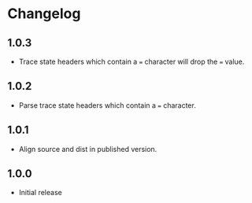 # Changelog

## 1.0.3
 - Trace state headers which contain a `=` character will drop the `=` value.

## 1.0.2
 - Parse trace state headers which contain a `=` character.

## 1.0.1
 - Align source and dist in published version.

## 1.0.0

 - Initial release
